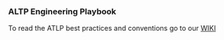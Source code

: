 ### ALTP Engineering Playbook

To read the ATLP best practices and conventions go to our [WIKI](https://github.com/atlp-rwanda/engineering-playbook/wiki)

